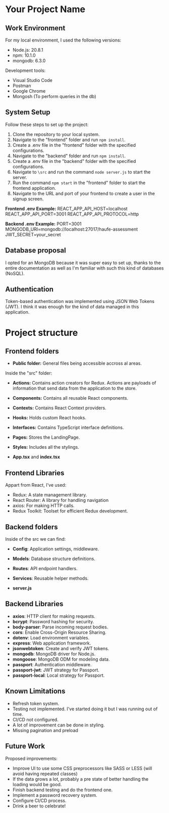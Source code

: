 # Your Project Name

## Work Environment

For my local environment, I used the following versions:

- Node.js: 20.8.1
- npm: 10.1.0
- mongodb: 6.3.0

Development tools:
- Visual Studio Code
- Postman
- Google Chrome
- Mongosh (To perform queries in the db)

## System Setup

Follow these steps to set up the project:

1. Clone the repository to your local system.
2. Navigate to the "frontend" folder and run `npm install`.
3. Create a .env file in the "frontend" folder with the specified configurations.
4. Navigate to the "backend" folder and run `npm install`.
5. Create a .env file in the "backend" folder with the specified configurations.
7. Navigate to `\src` and run the command `node server.js` to start the server.
8. Run the command `npm start` in the "frontend" folder to start the frontend application.
9. Navigate to the URL and port of your frontend to create a user in the signup screen.

**Frontend .env Example:**
REACT_APP_API_HOST=localhost
REACT_APP_API_PORT=3001
REACT_APP_API_PROTOCOL=http

**Backend .env Example:**
PORT=3001
MONGODB_URI=mongodb://localhost:27017/haufe-assessment
JWT_SECRET=your_secret


## Database proposal

I opted for an MongoDB because it was super easy to set up, thanks to the entire documentation as well as I'm familiar with such this kind of databases (NoSQL).

## Authentication

Token-based authentication was implemented using JSON Web Tokens (JWT). I think it was enough for the kind of data managed in this application.

# Project structure

## Frontend folders

- **Public folder:** General files being accessible accross al areas.

Inside the "src" folder:

- **Actions:** Contains action creators for Redux. Actions are payloads of information that send data from the application to the store. 
- **Components:** Contains all reusable React components.
- **Contexts:** Contains React Context providers.
- **Hooks:** Holds custom React hooks.
- **Interfaces:** Contains TypeScript interface definitions.
- **Pages:** Stores the LandingPage.
- **Styles:** Includes all the stylings.

- **App.tsx** and **index.tsx**

## Frontend Libraries

Appart from React, I've used:
- Redux: A state management library.
- React Router: A library for handling navigation
- axios: For making HTTP calls.
- Redux Toolkit: Toolset for efficient Redux development.

## Backend folders

Inside of the src we can find:

- **Config**: Application settings, middleware.
- **Models**: Database structure definitions.
- **Routes**: API endpoint handlers.
- **Services**: Reusable helper methods.

- **server.js**

## Backend Libraries

- **axios**: HTTP client for making requests.
- **bcrypt**: Password hashing for security.
- **body-parser**: Parse incoming request bodies.
- **cors**: Enable Cross-Origin Resource Sharing.
- **dotenv**: Load environment variables.
- **express**: Web application framework.
- **jsonwebtoken**: Create and verify JWT tokens.
- **mongodb**: MongoDB driver for Node.js.
- **mongoose**: MongoDB ODM for modeling data.
- **passport**: Authentication middleware.
- **passport-jwt**: JWT strategy for Passport.
- **passport-local**: Local strategy for Passport.

## Known Limitations

- Refresh token system.
- Testing not implemented. I've started doing it but I was running out of time.
- CI/CD not configured.
- A lot of improvement can be done in styling.
- Missing pagination and preload

## Future Work

Proposed improvements:

- Improve UI to use some CSS preprocessors like SASS or LESS (will avoid having repeated classes)
- If the data grows a lot, probably a pre state of better handling the loading would be good.
- Finish backend testing and do the frontend one.
- Implement a password recovery system.
- Configure CI/CD process.
- Drink a beer to celebrate!

